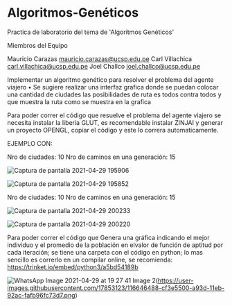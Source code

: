 # Algoritmos-Genéticos

Practica de laboratorio del tema de 'Algoritmos Genéticos' 

Miembros del Equipo

Mauricio Carazas mauricio.carazas@ucsp.edu.pe 
Carl Villachica carl.villachica@ucsp.edu.pe 
Joel Challco joel.challco@ucsp.edu.pe

Implementar un algoritmo genético para resolver el problema del agente viajero
•   Se sugiere realizar una interfaz grafica donde se puedan colocar una cantidad de ciudades las
    posibilidades de ruta es todos contra todos y que muestra la ruta como se muestra en la grafica


Para poder correr el código que resuelve el problema del  agente viajero se necesita instalar la liberia GLUT, es recomendable instalar ZINJAI y generar un proyecto OPENGL, copiar el código y este lo correra automaticamente.

EJEMPLO CON:

Nro de ciudades: 10
Nro de caminos en una generación: 15

![Captura de pantalla 2021-04-29 195906](https://user-images.githubusercontent.com/26486569/116635937-b1fd8c80-a925-11eb-9669-9f41e17ece19.png)

![Captura de pantalla 2021-04-29 195852](https://user-images.githubusercontent.com/26486569/116635946-b7f36d80-a925-11eb-9470-67cba8d06ac7.png)



Nro de ciudades: 10
Nro de caminos en una generación: 15

![Captura de pantalla 2021-04-29 200233](https://user-images.githubusercontent.com/26486569/116636005-dfe2d100-a925-11eb-8dad-ccc2308c96c9.png)

![Captura de pantalla 2021-04-29 200220](https://user-images.githubusercontent.com/26486569/116636020-e5d8b200-a925-11eb-9bd8-0111237dc89f.png)




Para poder correr el código que Genera una gráfica indicando el mejor individuo y el promedio de la población en elvalor de función de aptitud por cada iteración; se tiene una carpeta con el código en python; lo mas sencillo es correrlo en un compilar online, se recomienda: https://trinket.io/embed/python3/a5bd54189b


![WhatsApp Image 2021-04-29 at 19 27 41](https://user-images.githubusercontent.com/26486569/116636049-fb4ddc00-a925-11eb-98be-d39a0a202e44.jpeg)
Image 2(https://user-images.githubusercontent.com/17853123/116646488-cf3e5500-a93d-11eb-92ac-fafb96fc73d7.png)


